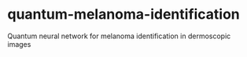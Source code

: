 # quantum-melanoma-identification
Quantum neural network for melanoma identification in dermoscopic images
